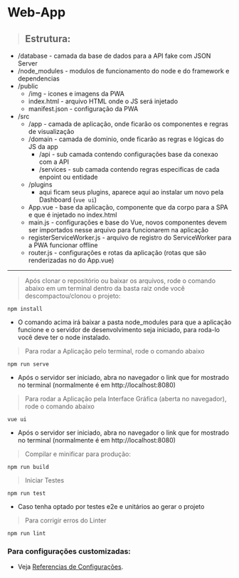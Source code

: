 # Web-App

> ## Estrutura:

- /database - camada da base de dados para a API fake com JSON Server
- /node_modules - modulos de funcionamento do node e do framework e dependencias
- /public
  - /img - icones e imagens da PWA
  - index.html - arquivo HTML onde o JS será injetado
  - manifest.json - configuração da PWA
- /src
  - /app - camada de aplicação, onde ficarão os componentes e regras de visualização
  - /domain - camada de dominio, onde ficarão as regras e lógicas do JS da app
    - /api - sub camada contendo configurações base da conexao com a API
    - /services - sub camada contendo regras especificas de cada enpoint ou entidade
  - /plugins
    - aqui ficam seus plugins, aparece aqui ao instalar um novo pela Dashboard (`vue ui`)
  - App.vue - base da aplicação, componente que da corpo para a SPA e que é injetado no index.html
  - main.js - configurações e base do Vue, novos componentes devem ser importados nesse arquivo para funcionarem na aplicação
  - registerServiceWorker.js - arquivo de registro do ServiceWorker para a PWA funcionar offline
  - router.js - configurações e rotas da aplicação (rotas que são renderizadas no <router-view /> do App.vue)

------------------------------

> Após clonar o repositório ou baixar os arquivos, rode o comando abaixo em um terminal dentro da basta raiz onde você descompactou/clonou o projeto:
```
npm install
```
- O comando acima irá baixar a pasta node_modules para que a aplicação funcione e o servidor de desenvolvimento seja iniciado, para roda-lo você deve ter o node instalado.


> Para rodar a Aplicação pelo terminal, rode o comando abaixo
```
npm run serve
```
- Após o servidor ser iniciado, abra no navegador o link que for mostrado no terminal (normalmente é em http://localhost:8080)

> Para rodar a Aplicação pela Interface Gráfica (aberta no navegador), rode o comando abaixo
```
vue ui
```
- Após o servidor ser iniciado, abra no navegador o link que for mostrado no terminal (normalmente é em http://localhost:8080)


> Compilar e minificar para produção:
```
npm run build
```

> Iniciar Testes
```
npm run test
```
- Caso tenha optado por testes e2e e unitários ao gerar o projeto


> Para corrigir erros do Linter
```
npm run lint
```

### Para configurações customizadas:

- Veja [Referencias de Configurações](https://cli.vuejs.org/config/).
